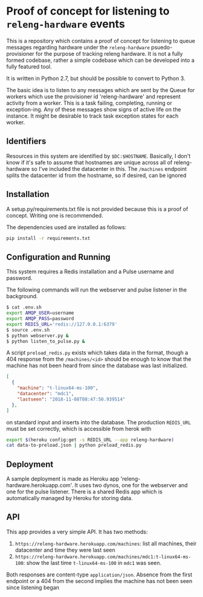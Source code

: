 # Proof of concept for listening to `releng-hardware` events
This is a repository which contains a proof of concept for listening to queue
messages regarding hardware under the `releng-hardware` psuedo-provisioner for
the purpose of tracking releng hardware.  It is not a fully formed codebase,
rather a simple codebase which can be developed into a fully featured tool.

It is written in Python 2.7, but should be possible to convert to Python 3.

The basic idea is to listen to any messages which are sent by the Queue for
workers which use the provisioner id 'releng-hardware' and represent activity
from a worker.  This is a task failing, completing, running or exception-ing.
Any of these messages show signs of active life on the instance.  It might be
desirable to track task exception states for each worker.

## Identifiers
Resources in this system are identified by `$DC:$HOSTNAME`.  Basically, I don't
know if it's safe to assume that hostnames are unique across all of
releng-hardware so I've included the datacenter in this.  The `/machines`
endpoint splits the datacenter id from the hostname, so if desired, can be
ignored

## Installation
A setup.py/requirements.txt file is not provided because this is a proof of
concept.  Writing one is recommended.

The dependencies used are installed as follows:

```bash
pip install -r requirements.txt
```

## Configuration and Running
This system requires a Redis installation and a Pulse username and password.

The following commands will run the webserver and pulse listener in the
background.

```bash
$ cat .env.sh
export AMQP_USER=username
export AMQP_PASS=password
export REDIS_URL='redis://127.0.0.1:6379'
$ source .env.sh
$ python webserver.py &
$ python listen_to_pulse.py &
```

A script `preload_redis.py` exists which takes data in the format, though a 404
response from the `/machines/<id>` should be enough to know that the machine
has not been heard from since the database was last initialized.

```json
[
  {
    "machine": "t-linux64-ms-100",
    "datacenter": "mdc1",
    "lastseen": "2018-11-08T08:47:50.939514"
  },
]
```

on standard input and inserts into the database.  The production `REDIS_URL`
must be set correctly, which is accessible from herok with

```bash
export $(heroku config:get -s REDIS_URL --app releng-hardware)
cat data-to-preload.json | python preload_redis.py
```

## Deployment
A sample deployment is made as Heroku app 'releng-hardware.herokuapp.com'.  It
uses two dynos, one for the webserver and one for the pulse listener.  There is
a shared Redis app which is automatically managed by Heroku for storing data.

## API
This app provides a very simple API.  It has two methods:

1. `https://releng-hardware.herokuapp.com/machines`: list all machines, their
   datacenter and time they were last seen
1. `https://releng-hardware.herokuapp.com/machines/mdc1:t-linux64-ms-100`: show
   the last time `t-linux64-ms-100` in `mdc1` was seen.

Both responses are content-type `application/json`.  Absence from the first
endpoint or a 404 from the second implies the machine has not been seen since
listening began
